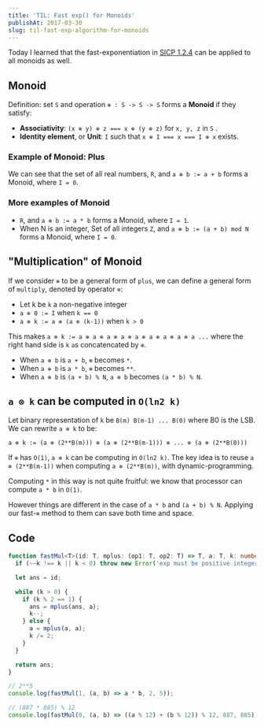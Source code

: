 ```yaml
---
title: 'TIL: Fast exp() for Monoids'
publishAt: 2017-03-30
slug: til-fast-exp-algorithm-for-monoids
---
```


Today I learned that the fast-exponentiation in [SICP 1.2.4](https://mitpress.mit.edu/sicp/full-text/book/book-Z-H-11.html#%_sec_1.2.4) can be applied to all monoids as well.

## Monoid

Definition: set `S` and operation `⊕ : S -> S -> S` forms a **Monoid** if they satisfy:

- **Associativity**: `(x ⊕ y) ⊕ z === x ⊕ (y ⊕ z)` for `x, y, z` in `S` .
- **Identity element**, or **Unit**: `I` such that `x ⊕ I === x === I ⊕ x` exists.

### Example of Monoid: Plus

We can see that the set of all real numbers, `R`, and `a ⊕ b := a + b` forms a Monoid, where `I = 0`.

### More examples of Monoid

- `R`, and `a ⊕ b := a * b` forms a Monoid, where `I = 1`.
- When N is an integer, Set of all integers `Z`, and `a ⊕ b := (a + b) mod N` forms a Monoid, where `I = 0`.

## "Multiplication" of Monoid

If we consider `⊕` to be a general form of `plus`, we can define a general form of `multiply`, denoted by operator `⊗`:

- Let k be `k` a non-negative integer
- `a ⊗ 0 := I` when `k == 0`
- `a ⊗ k := a ⊕ (a ⊗ (k-1))` when `k > 0`

This makes `a ⊗ k := a ⊕ a ⊕ a ⊕ a ⊕ a ⊕ a ⊕ a ⊕ a ⊕ a ...` where the right hand side is `k` `a`s concatencated by `⊕`.

- When `a ⊕ b` is `a + b`, `⊗` becomes `*`.
- When `a ⊕ b` is `a * b`, `⊗` becomes `**`.
- When `a ⊕ b` is `(a + b) % N`, `a ⊗ b` becomes `(a * b) % N`.

## `a ⊗ k` can be computed in `O(ln2 k)`

Let binary representation of `k` be `B(m) B(m-1) ... B(0)` where B0 is the LSB. We can rewrite `a ⊗ k` to be:

`a ⊗ k := (a ⊗ (2**B(m))) ⊕ (a ⊗ (2**B(m-1))) ⊕ ... ⊕ (a ⊗ (2**B(0)))`

If `⊕` has `O(1)`, `a ⊗ k` can be computing in `O(ln2 k)`. The key idea is to reuse `a ⊗ (2**B(m-1))` when computing `a ⊗ (2**B(m))`, with dynamic-programming.

Computing `*` in this way is not quite fruitful: we know that processor can compute `a * b` in `O(1)`.

However things are different in the case of `a * b` and `(a + b) % N`. Applying our fast-`⊗` method to them can save both time and space.

## Code

```ts
function fastMul<T>(id: T, mplus: (op1: T, op2: T) => T, a: T, k: number): T {
  if (~~k !== k || k < 0) throw new Error('exp must be positive integer');

  let ans = id;

  while (k > 0) {
    if (k % 2 == 1) {
      ans = mplus(ans, a);
      k--;
    } else {
      a = mplus(a, a);
      k /= 2;
    }
  }

  return ans;
}

// 2**5
console.log(fastMul(1, (a, b) => a * b, 2, 5));

// (887 * 885) % 12
console.log(fastMul(0, (a, b) => ((a % 12) + (b % 12)) % 12, 887, 885));
```

